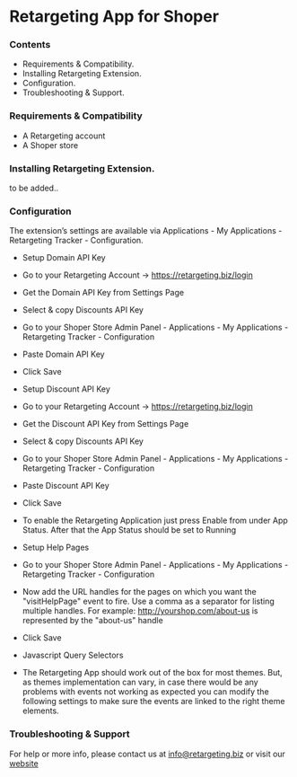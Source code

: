 # Retargeting App for Shoper

### Contents
* Requirements & Compatibility.
* Installing Retargeting Extension.
* Configuration.
* Troubleshooting & Support.

### Requirements & Compatibility
* A Retargeting account
* A Shoper store

### Installing Retargeting Extension.
to be added..

### Configuration
The extension’s settings are available via Applications - My Applications - Retargeting Tracker - Configuration.
* Setup Domain API Key
 * Go to your Retargeting Account -> https://retargeting.biz/login
 * Get the Domain API Key from Settings Page
 * Select & copy Discounts API Key
 * Go to your Shoper Store Admin Panel - Applications - My Applications - Retargeting Tracker - Configuration
 * Paste Domain API Key
 * Click Save

* Setup Discount API Key
 * Go to your Retargeting Account -> https://retargeting.biz/login
 * Get the Discount API Key from Settings Page
 * Select & copy Discounts API Key
 * Go to your Shoper Store Admin Panel - Applications - My Applications - Retargeting Tracker - Configuration
 * Paste Discount API Key
 * Click Save

* To enable the Retargeting Application just press Enable from under App Status. After that the App Status should be set to Running

* Setup Help Pages
 * Go to your Shoper Store Admin Panel - Applications - My Applications - Retargeting Tracker - Configuration
 * Now add the URL handles for the pages on which you want the "visitHelpPage" event to fire. Use a comma as a separator for listing multiple handles. For example: http://yourshop.com/about-us is represented by the "about-us" handle
 * Click Save

* Javascript Query Selectors
 * The Retargeting App should work out of the box for most themes. But, as themes implementation can vary, in case there would be any problems with events not working as expected you can modify the following settings to make sure the events are linked to the right theme elements.

### Troubleshooting & Support
For help or more info, please contact us at [info@retargeting.biz](info@retargeting.biz) or visit our [website](https://retargeting.biz)
